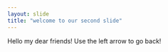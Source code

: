 ```yaml
---
layout: slide
title: "welcome to our second slide"
---
```

Hello my dear friends!
Use the left arrow to go back!
